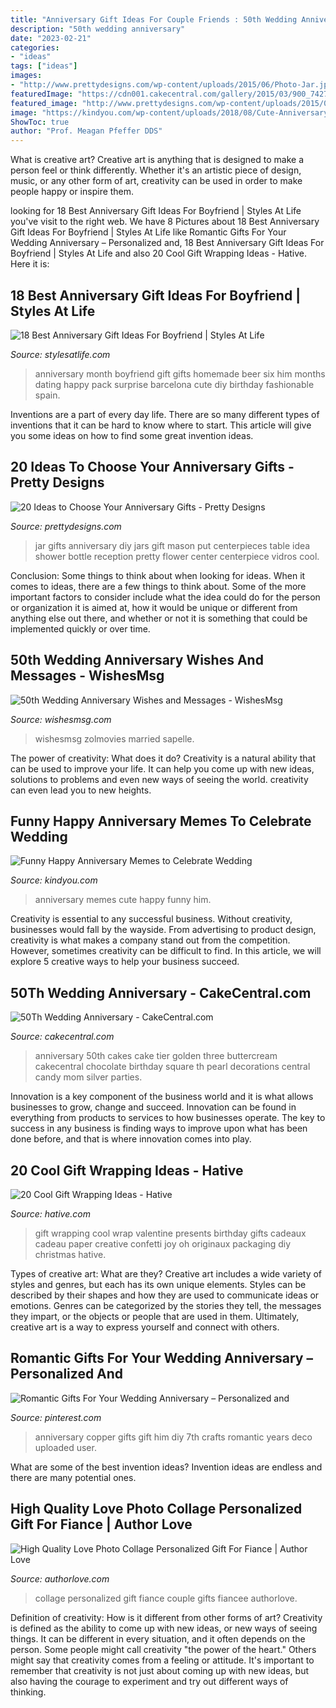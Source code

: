 ```yaml
---
title: "Anniversary Gift Ideas For Couple Friends : 50th Wedding Anniversary Wishes And Messages"
description: "50th wedding anniversary"
date: "2023-02-21"
categories:
- "ideas"
tags: ["ideas"]
images:
- "http://www.prettydesigns.com/wp-content/uploads/2015/06/Photo-Jar.jpg"
featuredImage: "https://cdn001.cakecentral.com/gallery/2015/03/900_742784AB2J_50th-wedding-anniversary.jpg"
featured_image: "http://www.prettydesigns.com/wp-content/uploads/2015/06/Photo-Jar.jpg"
image: "https://kindyou.com/wp-content/uploads/2018/08/Cute-Anniversary-Images.jpg"
ShowToc: true
author: "Prof. Meagan Pfeffer DDS"
---
```



What is creative art?
Creative art is anything that is designed to make a person feel or think differently. Whether it's an artistic piece of design, music, or any other form of art, creativity can be used in order to make people happy or inspire them.

	

		
looking for 18 Best Anniversary Gift Ideas For Boyfriend | Styles At Life you've visit to the right web. We have 8 Pictures about 18 Best Anniversary Gift Ideas For Boyfriend | Styles At Life like Romantic Gifts For Your Wedding Anniversary – Personalized and, 18 Best Anniversary Gift Ideas For Boyfriend | Styles At Life and also 20 Cool Gift Wrapping Ideas - Hative. Here it is:
		
    
## 18 Best Anniversary Gift Ideas For Boyfriend | Styles At Life

<img loading=lazy src="https://i.pinimg.com/736x/c8/62/62/c86262c313c4274adf2746fa0ee7e0a5--boyfriend--months-gift-six-month-anniversary-boyfriend.jpg" onerror="this.onerror=null;this.src='https://tse1.mm.bing.net/th?id=OIP.N3Mxk5QVI0oYjRucVBneYgHaJ3&amp;pid=15.1';" alt="18 Best Anniversary Gift Ideas For Boyfriend | Styles At Life">

_Source: stylesatlife.com_

>anniversary month boyfriend gift gifts homemade beer six him months dating happy pack surprise barcelona cute diy birthday fashionable spain. 

	

Inventions are a part of every day life. There are so many different types of inventions that it can be hard to know where to start. This article will give you some ideas on how to find some great invention ideas.

    
## 20 Ideas To Choose Your Anniversary Gifts - Pretty Designs

<img loading=lazy src="http://www.prettydesigns.com/wp-content/uploads/2015/06/Photo-Jar.jpg" onerror="this.onerror=null;this.src='https://tse2.mm.bing.net/th?id=OIP.QQvCbkCHR0Fo-0nNr9YVBAHaLH&amp;pid=15.1';" alt="20 Ideas to Choose Your Anniversary Gifts - Pretty Designs">

_Source: prettydesigns.com_

>jar gifts anniversary diy jars gift mason put centerpieces table idea shower bottle reception pretty flower center centerpiece vidros cool. 

	

Conclusion: Some things to think about when looking for ideas.
When it comes to ideas, there are a few things to think about. Some of the more important factors to consider include what the idea could do for the person or organization it is aimed at, how it would be unique or different from anything else out there, and whether or not it is something that could be implemented quickly or over time.

    
## 50th Wedding Anniversary Wishes And Messages - WishesMsg

<img loading=lazy src="https://www.wishesmsg.com/wp-content/uploads/Happy-50th-Anniversary-Wishes-Messages-For-Golden-Jubilee-Greetings.jpg" onerror="this.onerror=null;this.src='https://tse2.mm.bing.net/th?id=OIP.mo5nzs28xJRwnh-fcE1eygHaEK&amp;pid=15.1';" alt="50th Wedding Anniversary Wishes and Messages - WishesMsg">

_Source: wishesmsg.com_

>wishesmsg zolmovies married sapelle. 

	

The power of creativity: What does it do?
Creativity is a natural ability that can be used to improve your life. It can help you come up with new ideas, solutions to problems and even new ways of seeing the world. creativity can even lead you to new heights.

    
## Funny Happy Anniversary Memes To Celebrate Wedding

<img loading=lazy src="https://kindyou.com/wp-content/uploads/2018/08/Cute-Anniversary-Images.jpg" onerror="this.onerror=null;this.src='https://tse4.mm.bing.net/th?id=OIP.u8Vlnp1SkM_lE3ZSxEekGAHaJ4&amp;pid=15.1';" alt="Funny Happy Anniversary Memes to Celebrate Wedding">

_Source: kindyou.com_

>anniversary memes cute happy funny him. 

	

Creativity is essential to any successful business. Without creativity, businesses would fall by the wayside. From advertising to product design, creativity is what makes a company stand out from the competition. However, sometimes creativity can be difficult to find. In this article, we will explore 5 creative ways to help your business succeed.

    
## 50Th Wedding Anniversary - CakeCentral.com

<img loading=lazy src="https://cdn001.cakecentral.com/gallery/2015/03/900_742784AB2J_50th-wedding-anniversary.jpg" onerror="this.onerror=null;this.src='https://tse1.mm.bing.net/th?id=OIP.ixwqzhOX7rz8ueiTAedAogHaJ4&amp;pid=15.1';" alt="50Th Wedding Anniversary - CakeCentral.com">

_Source: cakecentral.com_

>anniversary 50th cakes cake tier golden three buttercream cakecentral chocolate birthday square th pearl decorations central candy mom silver parties. 

	

Innovation is a key component of the business world and it is what allows businesses to grow, change and succeed. Innovation can be found in everything from products to services to how businesses operate. The key to success in any business is finding ways to improve upon what has been done before, and that is where innovation comes into play.

    
## 20 Cool Gift Wrapping Ideas - Hative

<img loading=lazy src="https://hative.com/wp-content/uploads/2014/10/gift-wrapping-ideas/18-cool-gift-wrapping-ideas.jpg" onerror="this.onerror=null;this.src='https://tse2.mm.bing.net/th?id=OIP.y0RrePIHy3G-BNjv_nTHvAHaJ4&amp;pid=15.1';" alt="20 Cool Gift Wrapping Ideas - Hative">

_Source: hative.com_

>gift wrapping cool wrap valentine presents birthday gifts cadeaux cadeau paper creative confetti joy oh originaux packaging diy christmas hative. 

	

Types of creative art: What are they?
Creative art includes a wide variety of styles and genres, but each has its own unique elements. Styles can be described by their shapes and how they are used to communicate ideas or emotions. Genres can be categorized by the stories they tell, the messages they impart, or the objects or people that are used in them. Ultimately, creative art is a way to express yourself and connect with others.

    
## Romantic Gifts For Your Wedding Anniversary – Personalized And

<img loading=lazy src="https://i.pinimg.com/736x/ed/08/7c/ed087cdaa7e4c1cfa3ad9c0ae5983bfe.jpg" onerror="this.onerror=null;this.src='https://tse4.mm.bing.net/th?id=OIP.zCm9D7Xmb862D84rzatgVAHaNK&amp;pid=15.1';" alt="Romantic Gifts For Your Wedding Anniversary – Personalized and">

_Source: pinterest.com_

>anniversary copper gifts gift him diy 7th crafts romantic years deco uploaded user. 

	

What are some of the best invention ideas?
Invention ideas are endless and there are many potential ones.

    
## High Quality Love Photo Collage Personalized Gift For Fiance | Author Love

<img loading=lazy src="https://www.authorlove.com/wp-content/uploads/2019/01/fiancee.jpg" onerror="this.onerror=null;this.src='https://tse3.mm.bing.net/th?id=OIP.ArJsgq7104omEBTONvyj4AHaKe&amp;pid=15.1';" alt="High Quality Love Photo Collage Personalized Gift For Fiance | Author Love">

_Source: authorlove.com_

>collage personalized gift fiance couple gifts fiancee authorlove. 

	

Definition of creativity: How is it different from other forms of art?
Creativity is defined as the ability to come up with new ideas, or new ways of seeing things. It can be different in every situation, and it often depends on the person. Some people might call creativity "the power of the heart." Others might say that creativity comes from a feeling or attitude. It's important to remember that creativity is not just about coming up with new ideas, but also having the courage to experiment and try out different ways of thinking.

